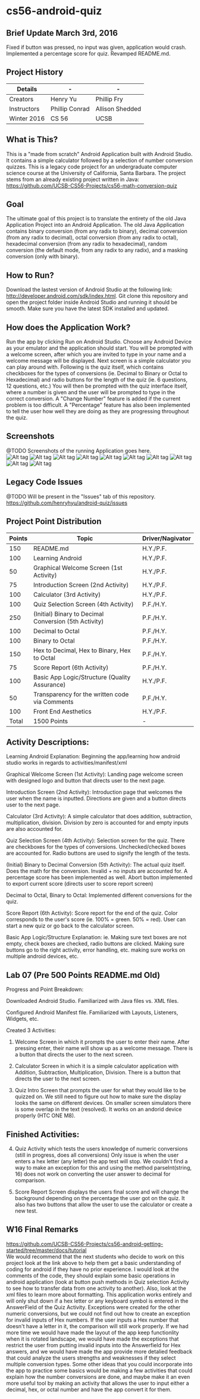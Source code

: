 # cs56-android-quiz

## Brief Update March 3rd, 2016

Fixed if button was pressed, no input was given, application would crash. Implemented a percentage score for quiz. Revamped README.md. 
## Project History

| Details      | -              | -                  |
| -------------|----------------|--------------------|
| Creators     | Henry Yu       | Phillip Fry        |
| Instructors  | Phillip Conrad | Allison Shedded    |
| Winter 2016  | CS 56          | UCSB               |

## What is This?

This is a "made from scratch" Android Application built with Android Studio. It contains a simple calculator followed by a selection of number conversion quizzes. This is a legacy code project for an undergraduate computer science course at the University of California, Santa Barbara. The project stems from an already existing project written in Java: https://github.com/UCSB-CS56-Projects/cs56-math-conversion-quiz

## Goal

The ultimate goal of this project is to translate the entirety of the old Java Application Project into an Android Application. The old Java Application contains binary conversion (from any radix to binary), decimal conversion (from any radix to decimal), octal conversion (from any radix to octal), hexadecimal conversion (from any radix to hexadecimal), random conversion (the default mode, from any radix to any radix), and a masking conversion (only with binary).

## How to Run?

Download the lastest version of Android Studio at the following link: http://developer.android.com/sdk/index.html. Git clone this repository and open the project folder inside Android Studio and running it should be smooth. Make sure you have the latest SDK installed and updated.

## How does the Application Work?

Run the app by clicking Run on Android Studio. Choose any Android Device as your emulator and the application should start. You will be prompted with a welcome screen, after which you are invited to type in your name and a welcome message will be displayed. Next screen is a simple calculator you can play around with. Following is the quiz itself, which contains checkboxes for the types of conversions (ie. Decimal to Binary or Octal to Hexadecimal) and radio buttons for the length of the quiz (ie. 6 questions, 12 questions, etc.) You will then be prompted with the quiz interface itself, where a number is given and the user will be prompted to type in the correct conversion. A "Change Number" feature is added if the current problem is too difficult. A "Percentage" feature has also been implemented to tell the user how well they are doing as they are progressing throughout the quiz. 

## Screenshots

@TODO
Screenshots of the running Application goes here. <br />
![Alt tag](https://github.com/henryhyu/android-quiz/blob/master/EntryScreen.PNG)
![Alt tag](https://github.com/henryhyu/android-quiz/blob/master/WelcomeScreen.PNG)
![Alt tag](https://github.com/henryhyu/android-quiz/blob/master/Calculator.PNG)
![Alt tag](https://github.com/henryhyu/android-quiz/blob/master/TestSelection.PNG)
![Alt tag](https://github.com/henryhyu/android-quiz/blob/master/QuizBasic.PNG)
![Alt tag](https://github.com/henryhyu/android-quiz/blob/master/QuizBinaryE.PNG)
![Alt tag](https://github.com/henryhyu/android-quiz/blob/master/QuizOctalE.PNG)
![Alt tag](https://github.com/henryhyu/android-quiz/blob/master/QuizIncorrect.PNG)
![Alt tag](https://github.com/henryhyu/android-quiz/blob/master/ResultBad.PNG)
![Alt tag](https://github.com/henryhyu/android-quiz/blob/master/ResultGood.PNG)


## Legacy Code Issues

@TODO
Will be present in the "Issues" tab of this repository. https://github.com/henryhyu/android-quiz/issues


## Project Point Distribution

| Points       | Topic                                                          | Driver/Nagivator |
| -------------|----------------------------------------------------------------|------------------|
|  150         |  README.md                                                     | H.Y./P.F.        |
|  100         |  Learning Android                                              | H.Y./P.F.        |
|  50          |  Graphical Welcome Screen (1st Activity)                       | H.Y./P.F.        |
|  75          |  Introduction Screen (2nd Activity)                            | H.Y./P.F.        |
|  100         |  Calculator (3rd Activity)                                     | H.Y./P.F.        |
|  100         |  Quiz Selection Screen (4th Activity)                          | P.F./H.Y.        |
|  250         |  (Initial) Binary to Decimal Conversion (5th Activity)         | P.F./H.Y.        |
|  100         |  Decimal to Octal                                              | P.F./H.Y.        |
|  100         |  Binary to Octal                                               | P.F./H.Y.        |
|  150         |  Hex to Decimal, Hex to Binary, Hex to Octal                   | P.F./H.Y.        |
|  75          |  Score Report (6th Activity)                                   | P.F./H.Y.        |
|  100         |  Basic App Logic/Structure (Quality Assurance)                 | H.Y./P.F.        |
|  50          |  Transparency for the written code via Comments                | P.F./H.Y.        |
|  100         |  Front End Aesthetics                                          | H.Y./P.F.        |
| Total        |  1500 Points                                                   | -                |

## Activity Descriptions:

Learning Android Explanation: Beginning the app/learning how android studio works in regards to activities/manifest/xml

Graphical Welcome Screen (1st Activity): Landing page welcome screen with designed logo and button that directs user to the next page.

Introduction Screen (2nd Activity): Introduction page that welcomes the user when the name is inputted. Directions are given and a button directs user to the next page.

Calculator (3rd Activity): A simple calculator that does addition, subtraction, multiplication, division. Division by zero is accounted for and empty inputs are also accounted for.

Quiz Selection Screen (4th Activity): Selection screen for the quiz. There are checkboxes for the types of conversions. Unchecked/checked boxes are accounted for. Radio buttons are used to signify the length of the tests.

(Initial) Binary to Decimal Conversion (5th Activity): The actual quiz itself. Does the math for the conversion. Invalid + no inputs are accounted for. A percentage score has been implemented as well. Abort button implemented to export current score (directs user to score report screen)

Decimal to Octal, Binary to Octal: Implemented different conversions for the quiz.

Score Report (6th Activity): Score report for the end of the quiz. Color corresponds to the user's score (ie. 100% = green. 50% = red). User can start a new quiz or go back to the calculator screen.

Basic App Logic/Structure Explanation: ie. Making sure text boxes are not empty, check boxes are checked, radio buttons are clicked. Making sure buttons go to the right activity, error handling, etc. making sure works on multiple android devices, etc.

## Lab 07 (Pre 500 Points README.md Old)
Progress and Point Breakdown:

Downloaded Android Studio. Familiarized with Java files vs. XML files.

Configured Android Manifest file. Familiarized with Layouts, Listeners, Widgets, etc.

Created 3 Activities:

1) Welcome Screen in which it prompts the user to enter their name. After pressing enter, their name will show up as a welcome message. There is a button that directs the user to the next screen.

2) Calculator Screen in which it is a simple calculator application with Addition, Subtraction, Multiplication, Division. There is a button that directs the user to the next screen.

3) Quiz Intro Screen that prompts the user for what they would like to be quizzed on. We still need to figure out how to make sure the display looks the same on different devices. On smaller screen simulators there is some overlap in the text (resolved). It works on an andorid device properly (HTC ONE M8).

## Finished Activities:

4) Quiz Activity which tests the users knowledge of numeric conversions (still in progress, does all conversions)
Only issue is when the user enters a hex letter (any letter) the app test will stop. We couldn't find a way to make an exception for this and using the method parseInt(string, 16) does not work on converting the user answer to decimal for comparison.

5) Score Report Screen displays the users final score and will change the background depending on the percentage the user got on the quiz. It also has two buttons that allow the user to use the calculator or create a new test.

## W16 Final Remarks
https://github.com/UCSB-CS56-Projects/cs56-android-getting-started/tree/master/docs/tutorial 
<br />
We would recommend that the next students who decide to work on this project look at the link above to help them get a basic understanding of coding for android if they have no prior experience. I would look at the comments of the code, they should explain some basic operations in android application (look at button push methods in Quiz selection Activity to see how to transfer data from one activity to another). Also, look at the xml files to learn more about formatting. This application works entirely and will only shut down if a hex letter or any keyboard symbol is entered in the AnswerField of the Quiz Activity. Exceptions were created for the other numeric conversions, but we could not find out how to create an exception for invalid inputs of Hex numbers. If the user inputs a Hex number that doesn't have a letter in it, the comparison will still work properly. If we had more time we would have made the layout of the app keep functionlity when it is rotated landscape, we would have made the exceptions that restrict the user from putting invalid inputs into the Answerfield for Hex answers, and we would have made the app provide more detalied feedback that could analyze the users strengths and weaknesses if they select multiple conversion types. Some other ideas that you could incorporate into the app to practice some basics would be making a few activities that could explain how the number conversions are done, and maybe make it an even more useful tool by making an activity that allows the user to input either a decimal, hex, or octal number and have the app convert it for them. 


